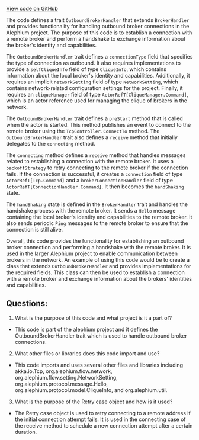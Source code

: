 [View code on GitHub](https://github.com/alephium/alephium/blob/master/flow/src/main/scala/org/alephium/flow/network/broker/OutboundBrokerHandler.scala)

The code defines a trait `OutboundBrokerHandler` that extends `BrokerHandler` and provides functionality for handling outbound broker connections in the Alephium project. The purpose of this code is to establish a connection with a remote broker and perform a handshake to exchange information about the broker's identity and capabilities.

The `OutboundBrokerHandler` trait defines a `connectionType` field that specifies the type of connection as outbound. It also requires implementations to provide a `selfCliqueInfo` field of type `CliqueInfo`, which contains information about the local broker's identity and capabilities. Additionally, it requires an implicit `networkSetting` field of type `NetworkSetting`, which contains network-related configuration settings for the project. Finally, it requires an `cliqueManager` field of type `ActorRefT[CliqueManager.Command]`, which is an actor reference used for managing the clique of brokers in the network.

The `OutboundBrokerHandler` trait defines a `preStart` method that is called when the actor is started. This method publishes an event to connect to the remote broker using the `TcpController.ConnectTo` method. The `OutboundBrokerHandler` trait also defines a `receive` method that initially delegates to the `connecting` method.

The `connecting` method defines a `receive` method that handles messages related to establishing a connection with the remote broker. It uses a `backoffStrategy` to retry connecting to the remote broker if the connection fails. If the connection is successful, it creates a `connection` field of type `ActorRefT[Tcp.Command]` and a `brokerConnectionHandler` field of type `ActorRefT[ConnectionHandler.Command]`. It then becomes the `handShaking` state.

The `handShaking` state is defined in the `BrokerHandler` trait and handles the handshake process with the remote broker. It sends a `Hello` message containing the local broker's identity and capabilities to the remote broker. It also sends periodic `Ping` messages to the remote broker to ensure that the connection is still alive.

Overall, this code provides the functionality for establishing an outbound broker connection and performing a handshake with the remote broker. It is used in the larger Alephium project to enable communication between brokers in the network. An example of using this code would be to create a class that extends `OutboundBrokerHandler` and provides implementations for the required fields. This class can then be used to establish a connection with a remote broker and exchange information about the brokers' identities and capabilities.
## Questions: 
 1. What is the purpose of this code and what project is it a part of?
- This code is part of the alephium project and it defines the OutboundBrokerHandler trait which is used to handle outbound broker connections.

2. What other files or libraries does this code import and use?
- This code imports and uses several other files and libraries including akka.io.Tcp, org.alephium.flow.network, org.alephium.flow.setting.NetworkSetting, org.alephium.protocol.message.Hello, org.alephium.protocol.model.CliqueInfo, and org.alephium.util.

3. What is the purpose of the Retry case object and how is it used?
- The Retry case object is used to retry connecting to a remote address if the initial connection attempt fails. It is used in the connecting case of the receive method to schedule a new connection attempt after a certain duration.